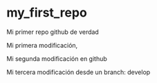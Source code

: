 # my_first_repo
Mi primer repo github de verdad

Mi primera modificación,

Mi segunda modificación en github

Mi tercera modificación desde un branch: develop
